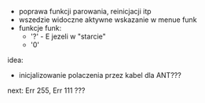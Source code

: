 - poprawa funkcji parowania, reinicjacji itp
- wszedzie widoczne aktywne wskazanie w menue funk
- funkcje funk:
	- '?' -  E jezeli w "starcie"
	- '0'

idea:
- inicjalizowanie polaczenia przez kabel dla ANT???


next:
Err 255, Err 111 ???